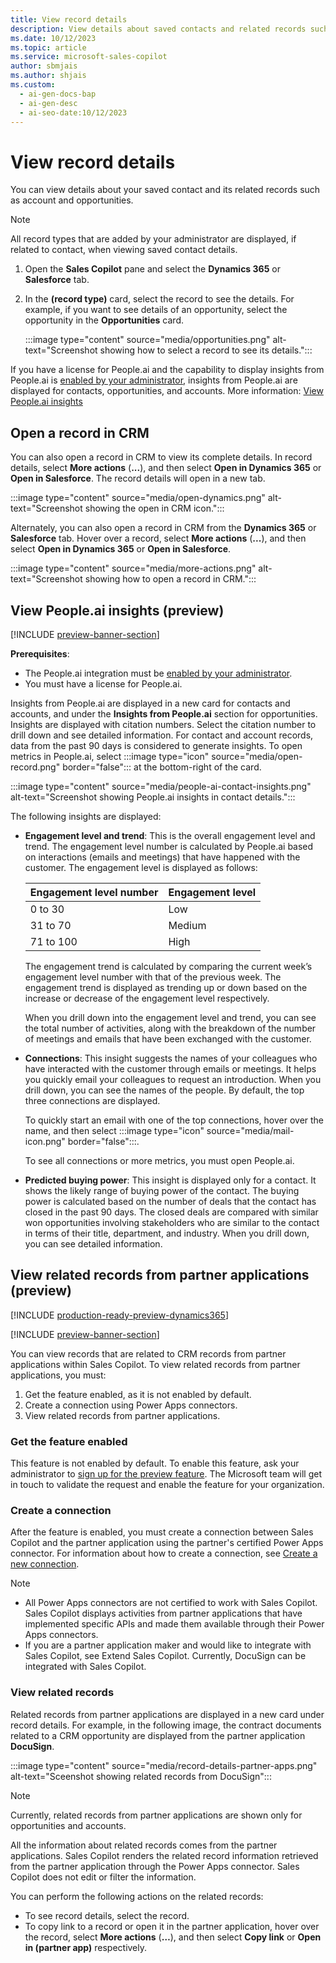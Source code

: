 ```yaml
---
title: View record details
description: View details about saved contacts and related records such as accounts and opportunities in CRM.
ms.date: 10/12/2023
ms.topic: article
ms.service: microsoft-sales-copilot
author: sbmjais
ms.author: shjais
ms.custom:
  - ai-gen-docs-bap
  - ai-gen-desc
  - ai-seo-date:10/12/2023
---
```


# View record details

You can view details about your saved contact and its related records such as account and opportunities.

> [!NOTE]
> All record types that are added by your administrator are displayed, if related to contact, when viewing saved contact details.

1. Open the **Sales Copilot** pane and select the **Dynamics 365** or **Salesforce** tab.

1. In the **(record type)** card, select the record to see the details. For example, if you want to see details of an opportunity, select the opportunity in the **Opportunities** card.

   :::image type="content" source="media/opportunities.png" alt-text="Screenshot showing how to select a record to see its details.":::

If you have a license for People.ai and the capability to display insights from People.ai is [enabled by your administrator](use-extensions.md#integrate-with-peopleai), insights from People.ai are displayed for contacts, opportunities, and accounts. More information: [View People.ai insights](#view-peopleai-insights-preview)

## Open a record in CRM

You can also open a record in CRM to view its complete details. In record details, select **More actions** (**...**), and then select **Open in Dynamics 365** or **Open in Salesforce**. The record details will open in a new tab.

:::image type="content" source="media/open-dynamics.png" alt-text="Screenshot showing the open in CRM icon.":::

Alternately, you can also open a record in CRM from the **Dynamics 365** or **Salesforce** tab. Hover over a record, select **More actions** (**...**), and then select **Open in Dynamics 365** or **Open in Salesforce**.

:::image type="content" source="media/more-actions.png" alt-text="Screenshot showing how to open a record in CRM.":::

## View People.ai insights (preview)

[!INCLUDE [preview-banner-section](includes/preview-banner-section.md)]

**Prerequisites**: 

- The People.ai integration must be [enabled by your administrator](use-extensions.md#integrate-with-peopleai). 
- You must have a license for People.ai.

Insights from People.ai are displayed in a new card for contacts and accounts, and under the **Insights from People.ai** section for opportunities. Insights are displayed with citation numbers. Select the citation number to drill down and see detailed information. For contact and account records, data from the past 90 days is considered to generate insights. To open metrics in People.ai, select :::image type="icon" source="media/open-record.png" border="false"::: at the bottom-right of the card.

:::image type="content" source="media/people-ai-contact-insights.png" alt-text="Screenshot showing People.ai insights in contact details.":::

The following insights are displayed:

- **Engagement level and trend**: This is the overall engagement level and trend. The engagement level number is calculated by People.ai based on interactions (emails and meetings) that have happened with the customer. The engagement level is displayed as follows:
   
    |Engagement level number  |Engagement level  |
    |---------|---------|
    |0 to 30     | Low        |
    |31 to 70     | Medium        |
    |71 to 100     | High        |
    
    The engagement trend is calculated by comparing the current week’s engagement level number with that of the previous week. The engagement trend is displayed as trending up or down based on the increase or decrease of the engagement level respectively. 

    When you drill down into the engagement level and trend, you can see the total number of activities, along with the breakdown of the number of meetings and emails that have been exchanged with the customer.

- **Connections**: This insight suggests the names of your colleagues who have interacted with the customer through emails or meetings. It helps you quickly email your colleagues to request an introduction. When you drill down, you can see the names of the people. By default, the top three connections are displayed. 

    To quickly start an email with one of the top connections, hover over the name, and then select :::image type="icon" source="media/mail-icon.png" border="false":::.

    To see all connections or more metrics, you must open People.ai.

- **Predicted buying power**: This insight is displayed only for a contact. It shows the likely range of buying power of the contact. The buying power is calculated based on the number of deals that the contact has closed in the past 90 days. The closed deals are compared with similar won opportunities involving stakeholders who are similar to the contact in terms of their title, department, and industry. When you drill down, you can see detailed information.

## View related records from partner applications (preview)

[!INCLUDE [production-ready-preview-dynamics365](includes/production-ready-preview-dynamics365.md)]

[!INCLUDE [preview-banner-section](includes/preview-banner-section.md)]

You can view records that are related to CRM records from partner applications within Sales Copilot. To view related records from partner applications, you must:

1. Get the feature enabled, as it is not enabled by default.
2. Create a connection using Power Apps connectors.
3. View related records from partner applications.

### Get the feature enabled

This feature is not enabled by default. To enable this feature, ask your administrator to [sign up for the preview feature](https://aka.ms/SalesCopilotExtensibilityPreview). The Microsoft team will get in touch to validate the request and enable the feature for your organization.

### Create a connection

After the feature is enabled, you must create a connection between Sales Copilot and the partner application using the partner's certified Power Apps connector. For information about how to create a connection, see [Create a new connection](/power-apps/maker/canvas-apps/add-manage-connections#create-a-new-connection).

> [!NOTE]
> - All Power Apps connectors are not certified to work with Sales Copilot. Sales Copilot displays activities from partner applications that have implemented specific APIs and made them available through their Power Apps connectors.
> - If you are a partner application maker and would like to integrate with Sales Copilot, see Extend Sales Copilot. Currently, DocuSign can be integrated with Sales Copilot. 

### View related records

Related records from partner applications are displayed in a new card under record details. For example, in the following image, the contract documents related to a CRM opportunity are displayed from the partner application **DocuSign**.

:::image type="content" source="media/record-details-partner-apps.png" alt-text="Sceenshot showing related records from DocuSign":::

> [!NOTE]
> Currently, related records from partner applications are shown only for opportunities and accounts.

All the information about related records comes from the partner applications. Sales Copilot renders the related record information retrieved from the partner application through the Power Apps connector. Sales Copilot does not edit or filter the information.

You can perform the following actions on the related records:
- To see record details, select the record. 
- To copy link to a record or open it in the partner application, hover over the record, select **More actions** (**…**), and then select **Copy link** or **Open in (partner app)** respectively.
